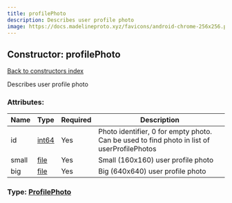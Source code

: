 ```yaml
---
title: profilePhoto
description: Describes user profile photo
image: https://docs.madelineproto.xyz/favicons/android-chrome-256x256.png
---
```

## Constructor: profilePhoto  
[Back to constructors index](index.md)



Describes user profile photo

### Attributes:

| Name     |    Type       | Required | Description |
|----------|---------------|----------|-------------|
|id|[int64](../constructors/int64.md) | Yes|Photo identifier, 0 for empty photo. Can be used to find photo in list of userProfilePhotos|
|small|[file](../constructors/file.md) | Yes|Small (160x160) user profile photo|
|big|[file](../constructors/file.md) | Yes|Big (640x640) user profile photo|



### Type: [ProfilePhoto](../types/ProfilePhoto.md)


